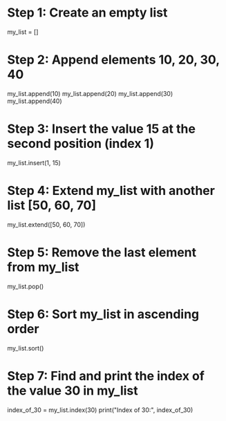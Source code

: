 
# Step 1: Create an empty list
my_list = []

# Step 2: Append elements 10, 20, 30, 40
my_list.append(10)
my_list.append(20)
my_list.append(30)
my_list.append(40)

# Step 3: Insert the value 15 at the second position (index 1)
my_list.insert(1, 15)

# Step 4: Extend my_list with another list [50, 60, 70]
my_list.extend([50, 60, 70])

# Step 5: Remove the last element from my_list
my_list.pop()

# Step 6: Sort my_list in ascending order
my_list.sort()

# Step 7: Find and print the index of the value 30 in my_list
index_of_30 = my_list.index(30)
print("Index of 30:", index_of_30)
